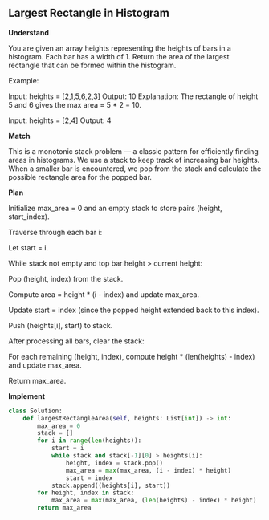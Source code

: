 ## Largest Rectangle in Histogram

**Understand**

You are given an array heights representing the heights of bars in a histogram.
Each bar has a width of 1.
Return the area of the largest rectangle that can be formed within the histogram.

Example:

Input: heights = [2,1,5,6,2,3]
Output: 10
Explanation: The rectangle of height 5 and 6 gives the max area = 5 \* 2 = 10.

Input: heights = [2,4]
Output: 4

**Match**

This is a monotonic stack problem — a classic pattern for efficiently finding areas in histograms.
We use a stack to keep track of increasing bar heights.
When a smaller bar is encountered, we pop from the stack and calculate the possible rectangle area for the popped bar.

**Plan**

Initialize max_area = 0 and an empty stack to store pairs (height, start_index).

Traverse through each bar i:

Let start = i.

While stack not empty and top bar height > current height:

Pop (height, index) from the stack.

Compute area = height \* (i - index) and update max_area.

Update start = index (since the popped height extended back to this index).

Push (heights[i], start) to stack.

After processing all bars, clear the stack:

For each remaining (height, index), compute height \* (len(heights) - index) and update max_area.

Return max_area.

**Implement**

```py
class Solution:
    def largestRectangleArea(self, heights: List[int]) -> int:
        max_area = 0
        stack = []
        for i in range(len(heights)):
            start = i
            while stack and stack[-1][0] > heights[i]:
                height, index = stack.pop()
                max_area = max(max_area, (i - index) * height)
                start = index
            stack.append((heights[i], start))
        for height, index in stack:
            max_area = max(max_area, (len(heights) - index) * height)
        return max_area
```
